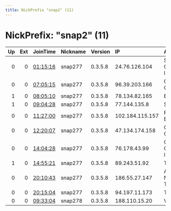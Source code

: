 ```yaml
---
title: NickPrefix "snap2" (11)
---
```


# NickPrefix: "snap2" (11)

|   Up |   Ext | JoinTime                                                                                            | Nickname   | Version   | IP              | AS                                       | CC   |   ORp |   Dirp | OS    | Contact   |   eFamMembers |
|-----:|------:|:----------------------------------------------------------------------------------------------------|:-----------|:----------|:----------------|:-----------------------------------------|:-----|------:|-------:|:------|:----------|--------------:|
|    0 |     0 | [01:15:16](https://metrics.torproject.org/rs.html#details/C62CB94870748999AD77412BC84785CAF6FF1119) | snap277    | 0.3.5.8   | 24.76.126.104   | Shaw Communications Inc.                 | ca   | 43989 |      0 | Linux | None      |             1 |
|    0 |     0 | [07:05:15](https://metrics.torproject.org/rs.html#details/AF0C181A080D90CD5502FDB97B2A7420B4E6474B) | snap277    | 0.3.5.8   | 96.39.203.166   | Charter Communications                   | us   | 38321 |      0 | Linux | None      |             1 |
|    1 |     0 | [08:05:10](https://metrics.torproject.org/rs.html#details/36C4284D9450F91B542998BF6FDB137D97631A3C) | snap277    | 0.3.5.8   | 78.134.82.165   | EOLO S.p.A.                              | it   | 40995 |      0 | Linux | None      |             1 |
|    1 |     0 | [09:04:28](https://metrics.torproject.org/rs.html#details/41F62EA879A5C5B51282E9C7A6D5E8382C2CDFAF) | snap277    | 0.3.5.8   | 77.144.135.8    | SFR SA                                   | fr   | 42765 |      0 | Linux | None      |             1 |
|    0 |     0 | [11:27:00](https://metrics.torproject.org/rs.html#details/971960C1AF40415089D2A734B1BBD3C7158707F8) | snap277    | 0.3.5.8   | 102.184.115.157 | RAYA Telecom - Egypt                     | eg   | 39633 |      0 | Linux | None      |             1 |
|    0 |     0 | [12:20:07](https://metrics.torproject.org/rs.html#details/AAB8A6BC138515AEE0DFDDDB92B1B7B73333BAB7) | snap277    | 0.3.5.8   | 47.134.174.158  | Charter Communications                   | us   | 42407 |      0 | Linux | None      |             1 |
|    0 |     0 | [14:04:28](https://metrics.torproject.org/rs.html#details/9BE8244C1463B5AFC25B884FB4B19DDA3D072074) | snap277    | 0.3.5.8   | 76.178.43.99    | Charter Communications Inc               | us   | 41029 |      0 | Linux | None      |             1 |
|    1 |     0 | [14:55:21](https://metrics.torproject.org/rs.html#details/26051EDA6330F9E140094A56A01F077FFC817DEB) | snap277    | 0.3.5.8   | 89.243.51.92    | TalkTalk                                 | gb   | 37339 |      0 | Linux | None      |             1 |
|    0 |     0 | [20:10:43](https://metrics.torproject.org/rs.html#details/953D9775E51B10389587AE1617A0B1DCC43DED64) | snap277    | 0.3.5.8   | 186.55.27.147   | Administracion Nacional de Telecomunicac | uy   | 45791 |      0 | Linux | None      |             1 |
|    0 |     0 | [20:15:04](https://metrics.torproject.org/rs.html#details/3137F0BD6F3626DE04E5A0C1D1475F5D933BABC4) | snap277    | 0.3.5.8   | 94.197.11.173   | Three                                    | gb   | 38117 |      0 | Linux | None      |             1 |
|    0 |     0 | [09:33:04](https://metrics.torproject.org/rs.html#details/9864CB509AC88CD03944E3F5B25AC7B8A7A644A5) | snap278    | 0.3.5.8   | 188.110.15.20   | Vodafone GmbH                            | de   | 36233 |      0 | Linux | None      |             1 |
